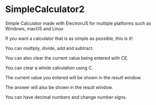 # SimpleCalculator2
Simple Calculator made with ElectronJS for multiple platforms such as Windows, macOS and Linux

If you want a calculator that is as simple as possible, this is it!

You can multiply, divide, add and subtract.

You can also clear the current value being entered with CE.

You can clear a whole calculation using C.

The current value you entered will be shown in the result window.

The answer will also be shown in the result window.

You can have decimal numbers and change number signs.
